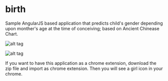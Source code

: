 birth
=====

Sample AngularJS based application that predicts child's gender depending upon monther's age at the time of conceiving; 
based on Ancient Chinease Chart.

![alt tag](http://1.bp.blogspot.com/-6BmylntYFuc/VjJ-fqaJ8iI/AAAAAAAAAgk/ypVKwlvDAmU/s1600/birth_home.jpg)

![alt tag](http://4.bp.blogspot.com/-G7OssG8xCGM/VjJ-fpRv-QI/AAAAAAAAAgs/MFSX_j8nlUs/s1600/birth_test.jpg)


If you want to have this application as a chrome extension, download the zip file and import as chrome extension. Then you will see a girl icon in your chrome.
